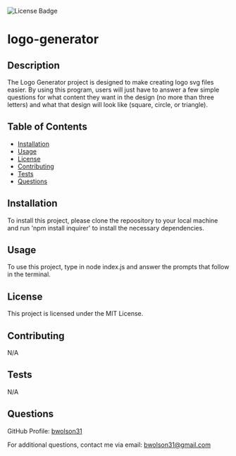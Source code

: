 ![License Badge](https://img.shields.io/badge/license-MIT%20License-blue)

# logo-generator

## Description 
 The Logo Generator project is designed to make creating logo svg files easier. By using this program, users will just have to answer a few simple questions for what content they want in the design (no more than three letters) and what that design will look like (square, circle, or triangle).
 

## Table of Contents 
- [Installation](#Installation)
- [Usage](#Usage)
- [License](#License)
- [Contributing](#Contributing)
- [Tests](#Tests)
- [Questions](#Questions)


## Installation 
To install this project, please clone the repoository to your local machine and run 'npm install inquirer' to install the necessary dependencies. 

## Usage
To use this project, type in node index.js and answer the prompts that follow in the terminal. 

## License 
This project is licensed under the MIT License.



## Contributing 
N/A

## Tests
N/A

## Questions
GitHub Profile: [bwolson31](https://github.com/bwolson31)

For additional questions, contact me via email: bwolson31@gmail.com